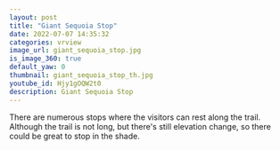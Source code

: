 ```yaml
---
layout: post
title: "Giant Sequoia Stop"
date: 2022-07-07 14:35:32
categories: vrview
image_url: giant_sequoia_stop.jpg
is_image_360: true
default_yaw: 0
thumbnail: giant_sequoia_stop_th.jpg
youtube_id: Hjy1gOQW2t0
description: Giant Sequoia Stop
---
```

There are numerous stops where the visitors can rest along the trail. Although the trail is not long, but there's still elevation change, so there could be great to stop in the shade.